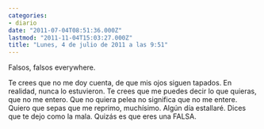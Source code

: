 ```yaml
---
categories:
- diario
date: "2011-07-04T08:51:36.000Z"
lastmod: "2011-11-04T15:03:27.000Z"
title: "Lunes, 4 de julio de 2011 a las 9:51"
---
```


Falsos, falsos everywhere.

Te crees que no me doy cuenta, de que mis ojos siguen tapados.
En realidad, nunca lo estuvieron.
Te crees que me puedes decir lo que quieras, que no me entero.
Que no quiera pelea no significa que no me entere.
Quiero que sepas que me reprimo, muchí­simo. Algún dí­a estallaré.
Dices que te dejo como la mala. Quizás es que eres una FALSA.